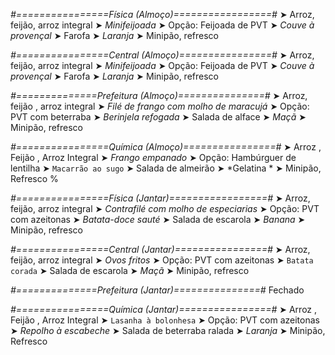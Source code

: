 
*#================Física (Almoço)=================#*
➤ Arroz, feijão, arroz integral
➤ *Minifeijoada*
➤ Opção: Feijoada de PVT
➤ *Couve à provençal*
➤ Farofa
➤ *Laranja*
➤ Minipão, refresco

*#================Central (Almoço)================#*
➤ Arroz, feijão, arroz integral
➤ *Minifeijoada*
➤ Opção: Feijoada de PVT
➤ *Couve à provençal*
➤ Farofa
➤ *Laranja*
➤ Minipão, refresco

*#==============Prefeitura (Almoço)===============#*
➤ Arroz, feijão , arroz integral
➤ *Filé de frango com molho de maracujá*
➤ Opção: PVT com beterraba
➤ *Berinjela refogada*
➤ Salada de alface
➤ *Maçã*
➤ Minipão, refresco

*#================Química (Almoço)================#*
➤ Arroz ,  Feijão ,  Arroz Integral
➤ *Frango empanado*
➤ Opção: Hambúrguer de lentilha
➤ `Macarrão ao sugo`
➤ Salada de almeirão
➤ *Gelatina *
➤ Minipão, Refresco
%

*#================Física (Jantar)=================#*
➤ Arroz, feijão, arroz integral
➤ *Contrafilé com molho de especiarias*
➤ Opção: PVT com azeitonas
➤ *Batata-doce sauté*
➤ Salada de escarola
➤ *Banana*
➤ Minipão, refresco

*#================Central (Jantar)================#*
➤ Arroz, feijão, arroz integral
➤ *Ovos fritos*
➤ Opção: PVT com azeitonas
➤ `Batata corada`
➤ Salada de escarola
➤ *Maçã*
➤ Minipão, refresco

*#==============Prefeitura (Jantar)===============#*
Fechado

*#================Química (Jantar)================#*
➤ Arroz ,  Feijão ,  Arroz Integral
➤ `Lasanha à bolonhesa`
➤ Opção: PVT com azeitonas  
➤ *Repolho à escabeche*
➤ Salada de beterraba ralada 
➤ *Laranja*
➤ Minipão, Refresco
